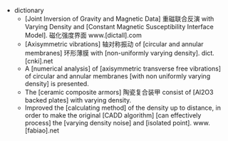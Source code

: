 - dictionary 
    - [Joint Inversion of Gravity and Magnetic Data] 重磁联合反演 with Varying Density and [Constant Magnetic Susceptibility Interface Model]. 磁化强度界面 www.[dictall].com
    - [Axisymmetric vibrations] 轴对称振动 of [circular and annular membranes] 环形薄膜 with [non-uniformly varying density]. dict.[cnki].net
    - A [numerical analysis] of [axisymmetric transverse free vibrations] of circular and annular membranes [with non uniformly varying density] is presented.
    - The [ceramic composite armors] 陶瓷复合装甲 consist of [Al2O3 backed plates] with varying density.
    - Improved the [calculating method] of the density up to distance, in order to make the original [CADD algorithm] [can effectively process] the [varying density noise] and [isolated point]. www.[fabiao].net
